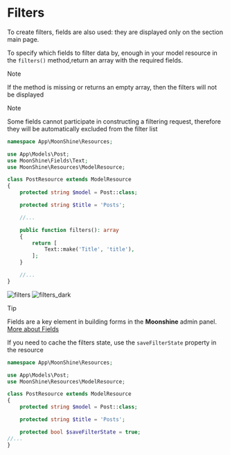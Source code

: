 # Filters 

To create filters, fields are also used: they are displayed only on the section main page.  

To specify which fields to filter data by, enough in your model resource in the `filters()` method,return an array with the required fields.  

> [!NOTE]  
> If the method is missing or returns an empty array, then the filters will not be displayed

> [!NOTE]  
> Some fields cannot participate in constructing a filtering request, therefore they will be automatically excluded from the filter list

```php
namespace App\MoonShine\Resources;

use App\Models\Post;
use MoonShine\Fields\Text;
use MoonShine\Resources\ModelResource;

class PostResource extends ModelResource
{
    protected string $model = Post::class;

    protected string $title = 'Posts';

    //...

    public function filters(): array
    {
        return [
            Text::make('Title', 'title'),
        ];
    }

    //...
}
```

![filters](https://raw.githubusercontent.com/moonshine-software/doc/2.x/resources/screenshots/filters.png)
![filters_dark](https://raw.githubusercontent.com/moonshine-software/doc/2.x/resources/screenshots/filters_dark.png)

> [!TIP]
> Fields are a key element in building forms in the **Moonshine** admin panel.
[More about Fields](https://moonshine-laravel.com/docs/resource/fields/fields-index)

If you need to cache the filters state, use the `saveFilterState` property in the resource

```php
namespace App\MoonShine\Resources;

use App\Models\Post;
use MoonShine\Resources\ModelResource;

class PostResource extends ModelResource
{
    protected string $model = Post::class;

    protected string $title = 'Posts';

    protected bool $saveFilterState = true;
//...
}
```
